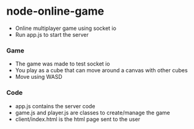 # node-online-game
- Online multiplayer game using socket io 
- Run app.js to start the server

### Game
- The game was made to test socket io
- You play as a cube that can move around a canvas with other cubes
- Move using WASD

### Code
- app.js contains the server code
- game.js and player.js are classes to create/manage the game
- client/index.html is the html page sent to the user
